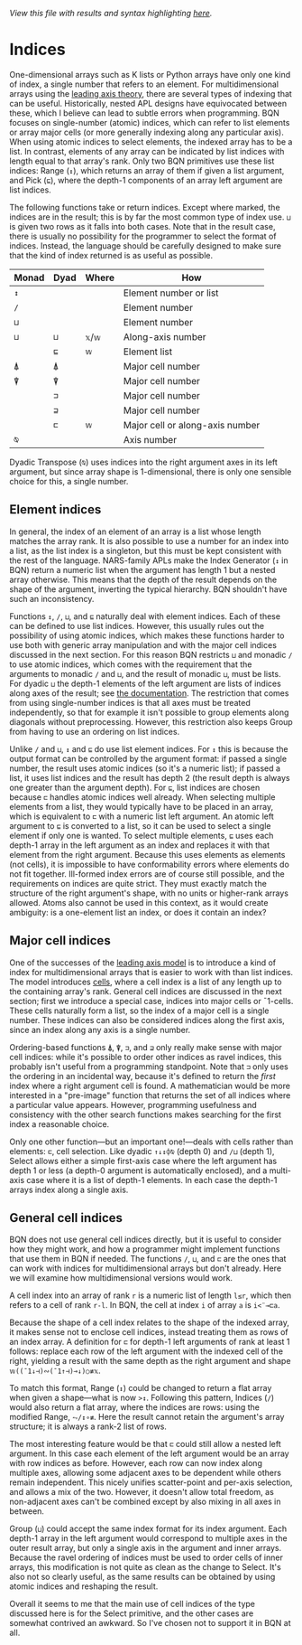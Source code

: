 *View this file with results and syntax highlighting [here](https://mlochbaum.github.io/BQN/doc/indices.html).*

# Indices

One-dimensional arrays such as K lists or Python arrays have only one kind of index, a single number that refers to an element. For multidimensional arrays using the [leading axis theory](leading.md), there are several types of indexing that can be useful. Historically, nested APL designs have equivocated between these, which I believe can lead to subtle errors when programming. BQN focuses on single-number (atomic) indices, which can refer to list elements or array major cells (or more generally indexing along any particular axis). When using atomic indices to select elements, the indexed array has to be a list. In contrast, elements of any array can be indicated by list indices with length equal to that array's rank. Only two BQN primitives use these list indices: Range (`↕`), which returns an array of them if given a list argument, and Pick (`⊑`), where the depth-1 components of an array left argument are list indices.

The following functions take or return indices. Except where marked, the indices are in the result; this is by far the most common type of index use. `⊔` is given two rows as it falls into both cases. Note that in the result case, there is usually no possibility for the programmer to select the format of indices. Instead, the language should be carefully designed to make sure that the kind of index returned is as useful as possible.

| Monad | Dyad | Where   | How
|-------|------|---------|--------------------------
|  `↕`  |      |         | Element number or list
|  `/`  |      |         | Element number
|  `⊔`  |      |         | Element number
|  `⊔`  | `⊔`  | `𝕩`/`𝕨` | Along-axis number
|       | `⊑`  | `𝕨`     | Element list
|  `⍋`  | `⍋`  |         | Major cell number
|  `⍒`  | `⍒`  |         | Major cell number
|       | `⊐`  |         | Major cell number
|       | `⊒`  |         | Major cell number
|       | `⊏`  | `𝕨`     | Major cell or along-axis number
|  `⍉`  |      |         | Axis number

Dyadic Transpose (`⍉`) uses indices into the right argument axes in its left argument, but since array shape is 1-dimensional, there is only one sensible choice for this, a single number.

## Element indices

In general, the index of an element of an array is a list whose length matches the array rank. It is also possible to use a number for an index into a list, as the list index is a singleton, but this must be kept consistent with the rest of the language. NARS-family APLs make the Index Generator (`↕` in BQN) return a numeric list when the argument has length 1 but a nested array otherwise. This means that the depth of the result depends on the shape of the argument, inverting the typical hierarchy. BQN shouldn't have such an inconsistency.

Functions `↕`, `/`, `⊔`, and `⊑` naturally deal with element indices. Each of these can be defined to use list indices. However, this usually rules out the possibility of using atomic indices, which makes these functions harder to use both with generic array manipulation and with the major cell indices discussed in the next section. For this reason BQN restricts `⊔` and monadic `/` to use atomic indices, which comes with the requirement that the arguments to monadic `/` and `⊔`, and the result of monadic `⊔`, must be lists. For dyadic `⊔` the depth-1 elements of the left argument are lists of indices along axes of the result; see [the documentation](group.md#multidimensional-grouping). The restriction that comes from using single-number indices is that all axes must be treated independently, so that for example it isn't possible to group elements along diagonals without preprocessing. However, this restriction also keeps Group from having to use an ordering on list indices.

Unlike `/` and `⊔`, `↕` and `⊑` do use list element indices. For `↕` this is because the output format can be controlled by the argument format: if passed a single number, the result uses atomic indices (so it's a numeric list); if passed a list, it uses list indices and the result has depth 2 (the result depth is always one greater than the argument depth). For `⊑`, list indices are chosen because `⊏` handles atomic indices well already. When selecting multiple elements from a list, they would typically have to be placed in an array, which is equivalent to `⊏` with a numeric list left argument. An atomic left argument to `⊑` is converted to a list, so it can be used to select a single element if only one is wanted. To select multiple elements, `⊑` uses each depth-1 array in the left argument as an index and replaces it with that element from the right argument. Because this uses elements as elements (not cells), it is impossible to have conformability errors where elements do not fit together. Ill-formed index errors are of course still possible, and the requirements on indices are quite strict. They must exactly match the structure of the right argument's shape, with no units or higher-rank arrays allowed. Atoms also cannot be used in this context, as it would create ambiguity: is a one-element list an index, or does it contain an index?

## Major cell indices

One of the successes of the [leading axis model](https://aplwiki.com/wiki/Leading_axis_theory) is to introduce a kind of index for multidimensional arrays that is easier to work with than list indices. The model introduces [cells](https://aplwiki.com/wiki/Cell), where a cell index is a list of any length up to the containing array's rank. General cell indices are discussed in the next section; first we introduce a special case, indices into major cells or ¯1-cells. These cells naturally form a list, so the index of a major cell is a single number. These indices can also be considered indices along the first axis, since an index along any axis is a single number.

Ordering-based functions `⍋`, `⍒`, `⊐`, and `⊒` only really make sense with major cell indices: while it's possible to order other indices as ravel indices, this probably isn't useful from a programming standpoint. Note that `⊐` only uses the ordering in an incidental way, because it's defined to return the *first* index where a right argument cell is found. A mathematician would be more interested in a "pre-image" function that returns the set of all indices where a particular value appears. However, programming usefulness and consistency with the other search functions makes searching for the first index a reasonable choice.

Only one other function—but an important one!—deals with cells rather than elements: `⊏`, cell selection. Like dyadic `↑↓↕⌽⍉` (depth 0) and `/⊔` (depth 1), Select allows either a simple first-axis case where the left argument has depth 1 or less (a depth-0 argument is automatically enclosed), and a multi-axis case where it is a list of depth-1 elements. In each case the depth-1 arrays index along a single axis.

## General cell indices

BQN does not use general cell indices directly, but it is useful to consider how they might work, and how a programmer might implement functions that use them in BQN if needed. The functions `/`, `⊔`, and `⊏` are the ones that can work with indices for multidimensional arrays but don't already. Here we will examine how multidimensional versions would work.

A cell index into an array of rank `r` is a numeric list of length `l≤r`, which then refers to a cell of rank `r-l`. In BQN, the cell at index `i` of array `a` is `i<¨⊸⊏a`.

Because the shape of a cell index relates to the shape of the indexed array, it makes sense not to enclose cell indices, instead treating them as rows of an index array. A definition for `⊏` for depth-1 left arguments of rank at least 1 follows: replace each row of the left argument with the indexed cell of the right, yielding a result with the same depth as the right argument and shape `𝕨((¯1↓⊣)∾(¯1↑⊣)⊸↓)○≢𝕩`.

To match this format, Range (`↕`) could be changed to return a flat array when given a shape—what is now `>↕`. Following this pattern, Indices (`/`) would also return a flat array, where the indices are rows: using the modified Range, `⥊/↕∘≢`. Here the result cannot retain the argument's array structure; it is always a rank-2 list of rows.

The most interesting feature would be that `⊏` could still allow a nested left argument. In this case each element of the left argument would be an array with row indices as before. However, each row can now index along multiple axes, allowing some adjacent axes to be dependent while others remain independent. This nicely unifies scatter-point and per-axis selection, and allows a mix of the two. However, it doesn't allow total freedom, as non-adjacent axes can't be combined except by also mixing in all axes in between.

Group (`⊔`) could accept the same index format for its index argument. Each depth-1 array in the left argument would correspond to multiple axes in the outer result array, but only a single axis in the argument and inner arrays. Because the ravel ordering of indices must be used to order cells of inner arrays, this modification is not quite as clean as the change to Select. It's also not so clearly useful, as the same results can be obtained by using atomic indices and reshaping the result.

Overall it seems to me that the main use of cell indices of the type discussed here is for the Select primitive, and the other cases are somewhat contrived an awkward. So I've chosen not to support it in BQN at all.
